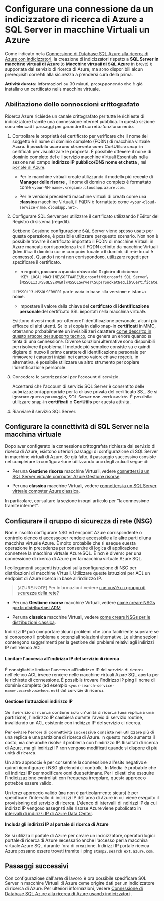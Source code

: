 <properties 
    pageTitle="Configurare una connessione da un indicizzatore di ricerca di Azure a SQL Server in un computer virtuale Azure | Microsoft Azure | Indicizzatori" 
    description="Abilitazione delle connessioni crittografate e configurare il firewall per consentire le connessioni a SQL Server in una Azure macchine () da un indicizzatore nella ricerca Azure." 
    services="search" 
    documentationCenter="" 
    authors="jack4it" 
    manager="pablocas" 
    editor=""/>

<tags 
    ms.service="search" 
    ms.devlang="rest-api" 
    ms.workload="search" 
    ms.topic="article" 
    ms.tgt_pltfrm="na" 
    ms.date="09/26/2016" 
    ms.author="jackma"/>

# <a name="configure-a-connection-from-an-azure-search-indexer-to-sql-server-on-an-azure-vm"></a>Configurare una connessione da un indicizzatore di ricerca di Azure a SQL Server in macchine Virtuali un Azure

Come indicato nella [Connessione di Database SQL Azure alla ricerca di Azure con indicizzatori](search-howto-connecting-azure-sql-database-to-azure-search-using-indexers-2015-02-28.md#frequently-asked-questions), la creazione di indicizzatori rispetto a **SQL Server in macchine virtuali di Azure** (o **Macchine virtuali di SQL Azure** in breve) è supportata dal servizio di ricerca di Azure, ma sono disponibili alcuni prerequisiti correlati alla sicurezza a prendersi cura della prima. 

**Attività durata:** Informazioni su 30 minuti, presupponendo che è già installato un certificato nella macchina virtuale.

## <a name="enable-encrypted-connections"></a>Abilitazione delle connessioni crittografate

Ricerca Azure richiede un canale crittografato per tutte le richieste di indicizzatore tramite una connessione internet pubblica. In questa sezione sono elencati i passaggi per garantire il corretto funzionamento.

1. Controllare le proprietà del certificato per verificare che il nome del soggetto è il nome di dominio completo (FQDN) di macchina virtuale Azure. È possibile usare uno strumento come CertUtils o snap-in certificati per visualizzare le proprietà. È possibile ottenere il nome di dominio completo del e il servizio macchine Virtuali Essentials nella sezione nel campo **indirizzo IP pubblico/DNS nome etichetta** , nel [portale di Azure](https://portal.azure.com/).

    - Per le macchine virtuali create utilizzando il modello più recente di **Manager delle risorse** , il nome di dominio completo è formattato come `<your-VM-name>.<region>.cloudapp.azure.com`. 

    - Per le versioni precedenti macchine virtuali di creata come una **classica** macchine Virtuali, il FQDN è formattato come `<your-cloud-service-name.cloudapp.net>`. 

2. Configurare SQL Server per utilizzare il certificato utilizzando l'Editor del Registro di sistema (regedit). 

    Sebbene Gestione configurazione SQL Server viene spesso usato per questa operazione, è possibile utilizzare per questo scenario. Non non è possibile trovare il certificato importato il FQDN di macchine Virtuali in Azure mancata corrispondenza tra il FQDN definito da macchine Virtuali (identifica il dominio come computer locale o il dominio di rete in cui è connesso). Quando i nomi non corrispondono, utilizzare regedit per specificare il certificato.

    - In regedit, passare a questa chiave del Registro di sistema: `HKEY_LOCAL_MACHINE\SOFTWARE\Microsoft\Microsoft SQL Server\[MSSQL13.MSSQLSERVER]\MSSQLServer\SuperSocketNetLib\Certificate`.
     
    Il `[MSSQL13.MSSQLSERVER]` parte varia in base alla versione e istanza nome. 

    - Impostare il valore della chiave del **certificato** di **identificazione personale** del certificato SSL importati nella macchina virtuale.

    Esistono diversi modi per ottenere l'identificazione personale, alcuni più efficace di altri utenti. Se lo si copia in dallo snap-in **certificati** in MMC, otterranno probabilmente un invisibili zeri carattere [come descritto in questo articolo del supporto tecnico](https://support.microsoft.com/kb/2023869/), che genera un errore quando si tenta di una connessione. Diverse soluzioni alternative sono disponibili per risolvere il problema. Il metodo più semplice consiste su e quindi digitare di nuovo il primo carattere di identificazione personale per rimuovere i caratteri iniziali nel campo valore chiave regedit. In alternativa, è possibile utilizzare un altro strumento per copiare l'identificazione personale.

3. Concedere le autorizzazioni per l'account di servizio. 

    Accertarsi che l'account di servizio SQL Server è consentito delle autorizzazioni appropriate per la chiave privata del certificato SSL. Se si ignorare questo passaggio, SQL Server non verrà avviato. È possibile utilizzare snap-in **certificati** o **CertUtils** per questa attività.

4. Riavviare il servizio SQL Server.

## <a name="configure-sql-server-connectivity-in-the-vm"></a>Configurare la connettività di SQL Server nella macchina virtuale

Dopo aver configurato la connessione crittografata richiesta dal servizio di ricerca di Azure, esistono ulteriori passaggi di configurazione di SQL Server in macchine virtuali di Azure. Se già fatto, il passaggio successivo consiste nel completare la configurazione utilizzando uno degli articoli seguenti:

- Per una **Gestione risorse** macchine Virtuali, vedere [connettersi a un SQL Server virtuale computer Azure Gestione risorse](../virtual-machines/virtual-machines-windows-sql-connect.md). 

- Per una **classica** macchine Virtuali, vedere [connettersi a un SQL Server virtuale computer Azure classica](../virtual-machines/virtual-machines-windows-classic-sql-connect.md).

In particolare, consultare la sezione in ogni articolo per "la connessione tramite internet".

## <a name="configure-the-network-security-group-nsg"></a>Configurare il gruppo di sicurezza di rete (NSG)

Non è insolito configurare NSG ed endpoint Azure corrispondente o controllo elenco di accesso per rendere accessibile alle altre parti di una macchina virtuale Azure. È molto probabile che si esegue questa operazione in precedenza per consentire di logica di applicazione connettere la macchina virtuale Azure SQL. È non è diverso per una connessione di ricerca di Azure per la macchina virtuale Azure SQL. 

I collegamenti seguenti istruzioni sulla configurazione di NSG per distribuzioni di macchine Virtuali. Utilizzare queste istruzioni per ACL un endpoint di Azure ricerca in base all'indirizzo IP.

> [AZURE.NOTE] Per informazioni, vedere [che cos'è un gruppo di sicurezza della rete?](../virtual-network/virtual-networks-nsg.md)

- Per una **Gestione risorse** macchine Virtuali, vedere [come creare NSGs per le distribuzioni ARM](../virtual-network/virtual-networks-create-nsg-arm-pportal.md). 

- Per una **classica** macchine Virtuali, vedere [come creare NSGs per le distribuzioni classica](../virtual-network/virtual-networks-create-nsg-classic-ps.md).

Indirizzi IP può comportare alcuni problemi che sono facilmente superare se si conoscono il problema e potenziali soluzioni alternative. Le ultime sezioni contengono suggerimenti per la gestione dei problemi relativi agli indirizzi IP nell'elenco ACL.

#### <a name="restrict-access-to-the-search-service-ip-address"></a>Limitare l'accesso all'indirizzo IP del servizio di ricerca

È consigliabile limitare l'accesso all'indirizzo IP del servizio di ricerca nell'elenco ACL invece rendere nelle macchine virtuali Azure SQL aperta per le richieste di connessione. È possibile trovare l'indirizzo IP ping il nome di dominio completo (ad esempio `<your-search-service-name>.search.windows.net`) del servizio di ricerca.

#### <a name="managing-ip-address-fluctuations"></a>Gestione fluttuazioni indirizzo IP

Se il servizio di ricerca contiene solo un'unità di ricerca (una replica e una partizione), l'indirizzo IP cambierà durante l'avvio di servizio routine, invalidando un ACL esistente con indirizzo IP del servizio di ricerca.

Per evitare l'errore di connettività successive consiste nell'utilizzare più di una replica e una partizione di ricerca di Azure. In questo modo aumenta il costo, ma che anche risolve il problema con l'indirizzo IP. Risultati di ricerca di Azure, ma gli indirizzi IP non vengono modificati quando si dispone di più unità di ricerca.

Un altro approccio è per consentire la connessione all'esito negativo e quindi riconfigurare i NSG gli elenchi di controllo. In Media, è probabile che gli indirizzi IP per modificare ogni due settimane. Per i clienti che eseguire l'indicizzazione controllati con frequenza irregolare, questo approccio potrebbe essere valido.

Un terzo approccio valido (ma non è particolarmente sicuro) è per specificare l'intervallo di indirizzi IP dell'area di Azure in cui viene eseguito il provisioning del servizio di ricerca. L'elenco di intervalli di indirizzi IP da cui indirizzi IP vengono assegnati alle risorse Azure viene pubblicato in [intervalli di indirizzi IP di Azure Data Center](https://www.microsoft.com/download/details.aspx?id=41653). 

#### <a name="include-the-azure-search-portal-ip-addresses"></a>Includa gli indirizzi IP al portale di ricerca di Azure

Se si utilizza il portale di Azure per creare un indicizzatore, operatori logici portale di ricerca di Azure necessario anche l'accesso per la macchina virtuale Azure SQL durante l'ora di creazione. Indirizzi IP portale ricerca Azure possano essere trovati tramite il ping `stamp2.search.ext.azure.com`.

## <a name="next-steps"></a>Passaggi successivi

Con configurazione dall'area di lavoro, è ora possibile specificare SQL Server in macchine Virtuali di Azure come origine dati per un indicizzatore di ricerca di Azure. Per ulteriori informazioni, vedere [Connessione di Database SQL Azure alla ricerca di Azure usando indicizzatori](search-howto-connecting-azure-sql-database-to-azure-search-using-indexers-2015-02-28.md) .
